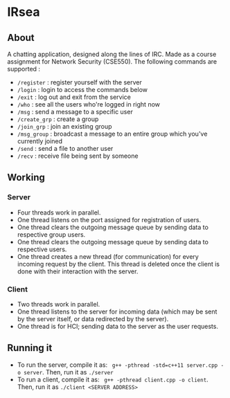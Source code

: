 # IRsea

## About

A chatting application, designed along the lines of IRC. Made as a course assignment for Network Security (CSE550).
The following commands are supported :

* `/register` : register yourself with the server
* `/login` : login to access the commands below
* `/exit` : log out and exit from the service
* `/who` : see all the users who're logged in right now
* `/msg` : send a message to a specific user
* `/create_grp` : create a group
* `/join_grp` : join an existing group
* `/msg_group` : broadcast a message to an entire group which you've currently joined
* `/send` : send a file to another user
* `/recv` : receive file being sent by someone

## Working

### Server

* Four threads work in parallel.
* One thread listens on the port assigned for registration of users.
* One thread clears the outgoing message queue by sending data to respective group users.
* One thread clears the outgoing message queue by sending data to respective users.
* One thread creates a new thread (for communication) for every incoming request by the client. This thread is deleted once the client is done with their interaction with the server.


### Client
* Two threads work in parallel.
* One thread listens to the server for incoming data (which may be sent by the server itself, or data redirected by the server).
* One thread is for HCI; sending data to the server as the user requests.


## Running it
* To run the server, compile it as:  ` g++ -pthread -std=c++11 server.cpp -o server`. Then, run it as `./server`
* To run a client, compile it as:  ` g++ -pthread client.cpp -o client`. Then, run it as `./client <SERVER ADDRESS>`
